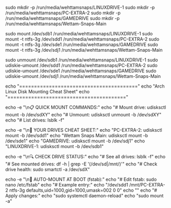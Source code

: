sudo mkdir -p /run/media/wehttamsnaps/LINUXDRIVE-1
sudo mkdir -p /run/media/wehttamsnaps/PC-EXTRA-2
sudo mkdir -p /run/media/wehttamsnaps/GAMEDRIVE
sudo mkdir -p /run/media/wehttamsnaps/Wettam-Snaps-Main

sudo mount /dev/sdb1 /run/media/wehttamsnaps/LINUXDRIVE-1
sudo mount -t ntfs-3g /dev/sdd1 /run/media/wehttamsnaps/PC-EXTRA-2
sudo mount -t ntfs-3g /dev/sde1 /run/media/wehttamsnaps/GAMEDRIVE
sudo mount -t ntfs-3g /dev/sdj1 /run/media/wehttamsnaps/Wettam-Snaps-Main


sudo unmount /dev/sdb1 /run/media/wehttamsnaps/LINUXDRIVE-1
sudo udiskie-umount /dev/sdd1 /run/media/wehttamsnaps/PC-EXTRA-2
sudo udiskie-umount /dev/sde1 /run/media/wehttamsnaps/GAMEDRIVE
sudo udiskie-umount /dev/sdj1 /run/media/wehttamsnaps/Wettam-Snaps-Main

echo "========================================"
echo "Arch Linux Disk Mounting Cheat Sheet"
echo "========================================"

echo -e "\n📋 QUICK MOUNT COMMANDS:"
echo "# Mount drive: udisksctl mount -b /dev/sdXY"
echo "# Unmount: udisksctl unmount -b /dev/sdXY"
echo "# List drives: lsblk -f"

echo -e "\n🎯 YOUR DRIVES CHEAT SHEET:"
echo "PC-EXTRA-2:      udisksctl mount -b /dev/sdd1"
echo "Wettam Snaps Main: udisksctl mount -b /dev/sde1"
echo "GAMEDRIVE:       udisksctl mount -b /dev/sdj1"
echo "LINUXDRIVE-1:    udisksctl mount -b /dev/sdb1"

echo -e "\n🔍 CHECK DRIVE STATUS:"
echo "# See all drives: lsblk -f"
echo "# See mounted drives: df -h | grep -E '(/dev/sd|/mnt/)'"
echo "# Check drive health: sudo smartctl -a /dev/sdX"

echo -e "\n📁 AUTO-MOUNT AT BOOT (fstab):"
echo "# Edit fstab: sudo nano /etc/fstab"
echo "# Example entry:"
echo "/dev/sdd1 /mnt/PC-EXTRA-2 ntfs-3g defaults,uid=1000,gid=1000,umask=002 0 0"
echo ""
echo "# Apply changes:"
echo "sudo systemctl daemon-reload"
echo "sudo mount -a"
